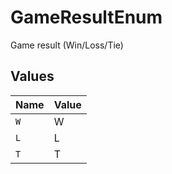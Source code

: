 # GameResultEnum

Game result (Win/Loss/Tie)


## Values

| Name  | Value |
| ----- | ----- |
| `W`   | W     |
| `L`   | L     |
| `T`   | T     |